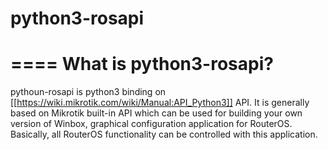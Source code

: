 # python3-rosapi
====
What is python3-rosapi?
====

pythoun-rosapi is python3 binding on [[https://wiki.mikrotik.com/wiki/Manual:API_Python3]] API. 
It is generally based on Mikrotik built-in API which can be used for building your own version of Winbox, graphical configuration application for RouterOS. Basically, all RouterOS functionality can be controlled with this application.
